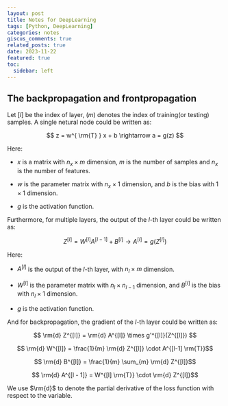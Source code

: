 ```yaml
---
layout: post
title: Notes for DeepLearning
tags: [Python, DeepLearning]
categories: notes
giscus_comments: true
related_posts: true
date: 2023-11-22
featured: true
toc:
  sidebar: left
---
```


## The backpropagation and frontpropagation

Let $[l]$ be the index of layer, $(m)$ denotes the index of training(or testing) samples. A single netural node could be written as:

$$ z = w^{ \rm{T} } x + b \rightarrow a = g(z) $$

Here:

- $x$ is a matrix with $n_{x} \times m$ dimension, $m$ is the number of samples and $n_{x}$ is the number of features.

- $w$ is the parameter matrix with $n_{x} \times 1$ dimension, and $b$ is the bias with $1 \times 1$ dimension.

- $g$ is the activation function.

Furthermore, for multiple layers, the output of the $l$-th layer could be written as:

$$ Z^{[l]} = W^{[l]} A^{[l - 1]} + B^{[l]} \rightarrow A^{[l]} = g(Z^{[l]})$$

Here:

- $A^{[l]}$ is the output of the $l$-th layer, with $n_{l} \times m$ dimension.

- $W^{[l]}$ is the parameter matrix with $n_{l} \times n_{l - 1}$ dimension, and $B^{[l]}$ is the bias with $n_{l} \times 1$ dimension.

- $g$ is the activation function.

And for backpropagation, the gradient of the $l$-th layer could be written as:

$$ \rm{d} Z^{[l]} = \rm{d} A^{[l]} \times g'^{[l]}(Z^{[l]}) $$

$$ \rm{d} W^{[l]} = \frac{1}{m} \rm{d} Z^{[l]} \cdot A^{[l-1] \rm{T}}$$

$$ \rm{d} B^{[l]} = \frac{1}{m} \sum_{m} \rm{d} Z^{[l]}$$

$$ \rm{d} A^{[l - 1]} = W^{[l] \rm{T}} \cdot \rm{d} Z^{[l]}$$

We use $\rm{d}$ to denote the partial derivative of the loss function with respect to the variable.

